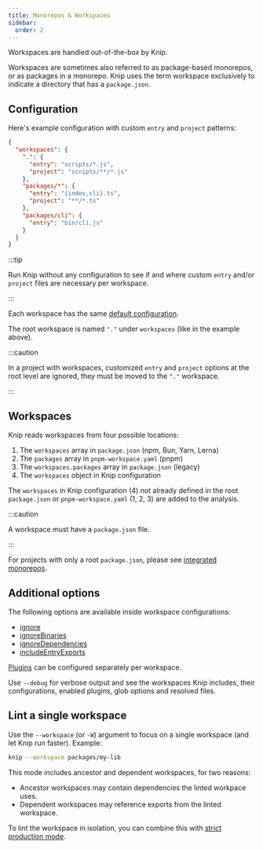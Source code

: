```yaml
---
title: Monorepos & Workspaces
sidebar:
  order: 2
---
```


Workspaces are handled out-of-the-box by Knip.

Workspaces are sometimes also referred to as package-based monorepos, or as
packages in a monorepo. Knip uses the term workspace exclusively to indicate a
directory that has a `package.json`.

## Configuration

Here's example configuration with custom `entry` and `project` patterns:

```json title="knip.json"
{
  "workspaces": {
    ".": {
      "entry": "scripts/*.js",
      "project": "scripts/**/*.js"
    },
    "packages/*": {
      "entry": "{index,cli}.ts",
      "project": "**/*.ts"
    },
    "packages/cli": {
      "entry": "bin/cli.js"
    }
  }
}
```

:::tip

Run Knip without any configuration to see if and where custom `entry` and/or
`project` files are necessary per workspace.

:::

Each workspace has the same [default configuration][1].

The root workspace is named `"."` under `workspaces` (like in the example
above).

:::caution

In a project with workspaces, customized `entry` and `project` options at the
root level are ignored, they must be moved to the `"."` workspace.

:::

## Workspaces

Knip reads workspaces from four possible locations:

1. The `workspaces` array in `package.json` (npm, Bun, Yarn, Lerna)
2. The `packages` array in `pnpm-workspace.yaml` (pnpm)
3. The `workspaces.packages` array in `package.json` (legacy)
4. The `workspaces` object in Knip configuration

The `workspaces` in Knip configuration (4) not already defined in the root
`package.json` or `pnpm-workspace.yaml` (1, 2, 3) are added to the analysis.

:::caution

A workspace must have a `package.json` file.

:::

For projects with only a root `package.json`, please see [integrated
monorepos][2].

## Additional options

The following options are available inside workspace configurations:

- [ignore][3]
- [ignoreBinaries][4]
- [ignoreDependencies][5]
- [includeEntryExports][6]

[Plugins][7] can be configured separately per workspace.

Use `--debug` for verbose output and see the workspaces Knip includes, their
configurations, enabled plugins, glob options and resolved files.

## Lint a single workspace

Use the `--workspace` (or `-W`) argument to focus on a single workspace (and let
Knip run faster). Example:

```sh
knip --workspace packages/my-lib
```

This mode includes ancestor and dependent workspaces, for two reasons:

- Ancestor workspaces may contain dependencies the linted workpace uses.
- Dependent workspaces may reference exports from the linted workspace.

To lint the workspace in isolation, you can combine this with [strict production
mode][8].

[1]: ../overview/configuration.md#defaults
[2]: ./integrated-monorepos.md
[3]: ../reference/configuration.md#ignore-files
[4]: ../reference/configuration.md#ignore-binaries
[5]: ../reference/configuration.md#ignore-dependencies
[6]: ../reference/configuration.md#includeentryexports
[7]: ../reference/configuration.md#plugins
[8]: ./production-mode.md#strict-mode
